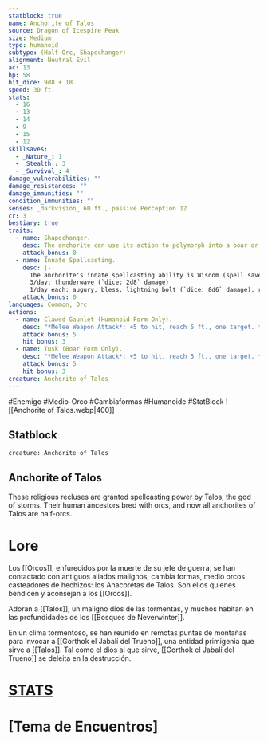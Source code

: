 ```yaml
---
statblock: true
name: Anchorite of Talos
source: Dragon of Icespire Peak
size: Medium
type: humanoid
subtype: (Half-Orc, Shapechanger)
alignment: Neutral Evil
ac: 13
hp: 58
hit_dice: 9d8 + 18
speed: 30 ft.
stats:
  - 16
  - 13
  - 14
  - 9
  - 15
  - 12
skillsaves:
  - _Nature_: 1
  - _Stealth_: 3
  - _Survival_: 4
damage_vulnerabilities: ""
damage_resistances: ""
damage_immunities: ""
condition_immunities: ""
senses: _darkvision_ 60 ft., passive Perception 12
cr: 3
bestiary: true
traits:
  - name: Shapechanger.
    desc: The anchorite can use its action to polymorph into a boar or back into its true form, which is humanoid. Its statistics are the same in each form. Any equipment it is wearing or carrying isn't transformed. It reverts to its true form if it dies.
    attack_bonus: 0
  - name: Innate Spellcasting.
    desc: |-
      The anchorite's innate spellcasting ability is Wisdom (spell save DC 12). It can innately cast the following spells, requiring no material components:
      3/day: thunderwave (`dice: 2d8` damage)
      1/day each: augury, bless, lightning bolt (`dice: 8d6` damage), revivify
    attack_bonus: 0
languages: Common, Orc
actions:
  - name: Clawed Gaunlet (Humanoid Form Only).
    desc: "*Melee Weapon Attack*: +5 to hit, reach 5 ft., one target. *Hit*: 5 (1d4 + 3) slashing damage."
    attack bonus: 5
    hit bonus: 3
  - name: Tusk (Boar Form Only).
    desc: "*Melee Weapon Attack*: +5 to hit, reach 5 ft., one target. *Hit*: 6 (1d6 + 3) slashing damage."
    attack bonus: 5
    hit bonus: 3
creature: Anchorite of Talos
---
```


#Enemigo #Medio-Orco #Cambiaformas #Humanoide #StatBlock
![[Anchorite of Talos.webp|400]]
## Statblock
```statblock
creature: Anchorite of Talos
```
## Anchorite of Talos
These religious recluses are granted spellcasting power by Talos, the god of storms. Their human ancestors bred with orcs, and now all anchorites of Talos are half-orcs.
# Lore
Los [[Orcos]], enfurecidos por la muerte de su jefe de guerra, se han contactado con antiguos aliados malignos, cambia formas, medio orcos casteadores de hechizos: los Anacoretas de Talos. Son ellos quienes bendicen y aconsejan a los [[Orcos]]. 

Adoran a [[Talos]], un maligno dios de las tormentas, y muchos habitan en las profundidades de los [[Bosques de Neverwinter]].

En un clima tormentoso, se han reunido en remotas puntas de montañas para invocar a [[Gorthok el Jabalí del Trueno]], una entidad primigenia que sirve a [[Talos]]. Tal como el dios al que sirve, [[Gorthok el Jabalí del Trueno]] se deleita en la destrucción.
# [STATS](https://5e.tools/bestiary.html#anchorite%20of%20talos_dip)
# [Tema de Encuentros]

